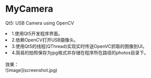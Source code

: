# MyCamera
Qt5: USB Camera using OpenCV
<br/>
<li>1.使用Qt5开发程序界面。</li>
<li>2.依赖OpenCV打开USB摄像头。</li>
<li>3.使用Qt5的线程(QThread)实现实时传送OpenVC抓取的图像到UI。</li>
<li>4.简易的拍照保存为jpg格式并存储在程序所在路径的photos目录下。</li>
<br/>
效果：<br/>
![image](screenshot.jpg)
